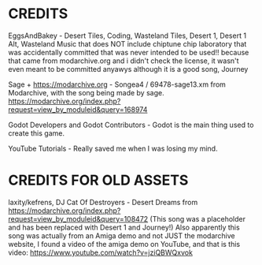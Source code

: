# CREDITS
EggsAndBakey - Desert Tiles, Coding, Wasteland Tiles, Desert 1, Desert 1 Alt, Wasteland Music that does NOT include chiptune chip laboratory that was accidentally committed that was never intended to be used!! because that came from modarchive.org and i didn't check the license, it wasn't even meant to be committed anyawys although it is a good song, Journey

Sage + https://modarchive.org - Songea4 / 69478-sage13.xm from Modarchive, with the song being made by sage. https://modarchive.org/index.php?request=view_by_moduleid&query=168974

Godot Developers and Godot Contributors - Godot is the main thing used to create this game.

YouTube Tutorials - Really saved me when I was losing my mind.

# CREDITS FOR OLD ASSETS
laxity/kefrens, DJ Cat Of Destroyers - Desert Dreams from https://modarchive.org/index.php?request=view_by_moduleid&query=108472 (This song was a placeholder and has been replaced with Desert 1 and Journey!) Also apparently this song was actually from an Amiga demo and not JUST the modarchive website, I found a video of the amiga demo on YouTube, and that is this video: https://www.youtube.com/watch?v=jziQBWQxvok
